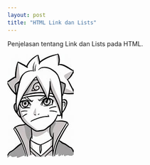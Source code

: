 ```yaml
---
layout: post
title: "HTML Link dan Lists"
---
```


Penjelasan tentang Link dan Lists pada HTML.

![HTML Link dan Lists](/assets/images/boruto.jpg)